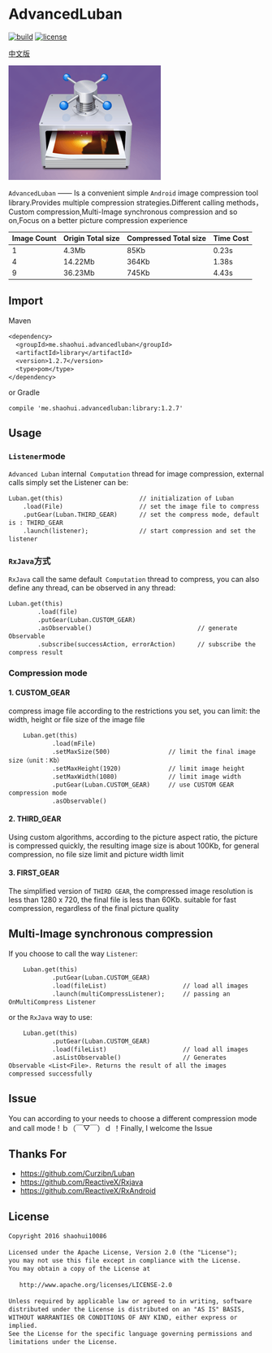 # AdvancedLuban
[![build](https://img.shields.io/badge/build-1.2.7-brightgreen.svg?maxAge=2592000)](https://bintray.com/shaohui/maven/AdvancedLuban)
[![license](https://img.shields.io/badge/license-Apache%202-blue.svg?maxAge=2592000)](https://github.com/shaohui10086/AdvancedLuban/blob/master/LICENSE)


[中文版](/README_ZH.md)

![sketch](/image/sketch_map.png)


`AdvancedLuban` —— Is a convenient simple `Android` image compression tool library.Provides multiple compression strategies.Different calling methods，Custom compression,Multi-Image synchronous compression and so on,Focus on a better picture compression experience

Image Count | Origin Total size | Compressed Total size | Time Cost
--- | --- | --- | ---
1 | 4.3Mb | 85Kb | 0.23s
4 | 14.22Mb | 364Kb | 1.38s
9 | 36.23Mb | 745Kb | 4.43s


## Import

Maven

    <dependency>
      <groupId>me.shaohui.advancedluban</groupId>
      <artifactId>library</artifactId>
      <version>1.2.7</version>
      <type>pom</type>
    </dependency>

    
or Gradle

	compile 'me.shaohui.advancedluban:library:1.2.7'

## Usage


### `Listener`mode

`Advanced Luban` internal` Computation` thread for image compression, external calls simply set the Listener can be:

    Luban.get(this)                     // initialization of Luban
        .load(File)                     // set the image file to compress
        .putGear(Luban.THIRD_GEAR)      // set the compress mode, default is : THIRD_GEAR
        .launch(listener);              // start compression and set the listener

### `RxJava`方式

`RxJava` call the same default` Computation` thread to compress, you can also define any thread, can be observed in any thread:

    Luban.get(this)                                     
            .load(file)                               
            .putGear(Luban.CUSTOM_GEAR)                 
            .asObservable()                             // generate Observable
            .subscribe(successAction, errorAction)      // subscribe the compress result

### Compression mode

    
#### 1. CUSTOM_GEAR

compress image file according to the restrictions you set, you can limit: the width, height or file size of the image file 
    
        Luban.get(this)
                .load(mFile)
                .setMaxSize(500)                // limit the final image size（unit：Kb）
                .setMaxHeight(1920)             // limit image height
                .setMaxWidth(1080)              // limit image width
                .putGear(Luban.CUSTOM_GEAR)     // use CUSTOM GEAR compression mode
                .asObservable()

#### 2. THIRD_GEAR 

Using custom algorithms, according to the picture aspect ratio, the picture is compressed quickly, the resulting image size is about 100Kb, for general compression, no file size limit and picture width limit

#### 3. FIRST_GEAR

The simplified version of `THIRD GEAR`, the compressed image resolution is less than 1280 x 720, the final file is less than 60Kb. suitable for fast compression, regardless of the final picture quality

## Multi-Image synchronous compression

If you choose to call the way `Listener`:

        Luban.get(this)
                .putGear(Luban.CUSTOM_GEAR)             
                .load(fileList)                     // load all images
                .launch(multiCompressListener);     // passing an OnMultiCompress Listener

or the `RxJava` way to use:

        Luban.get(this)
                .putGear(Luban.CUSTOM_GEAR)             
                .load(fileList)                     // load all images
                .asListObservable()                 // Generates Observable <List<File>. Returns the result of all the images compressed successfully

## Issue
    
You can according to your needs to choose a different compression mode and call mode ! ｂ（￣▽￣）ｄ ！Finally, I welcome the Issue

## Thanks For
- https://github.com/Curzibn/Luban
- https://github.com/ReactiveX/Rxjava
- https://github.com/ReactiveX/RxAndroid

## License

    Copyright 2016 shaohui10086

    Licensed under the Apache License, Version 2.0 (the "License");
    you may not use this file except in compliance with the License.
    You may obtain a copy of the License at

       http://www.apache.org/licenses/LICENSE-2.0

    Unless required by applicable law or agreed to in writing, software
    distributed under the License is distributed on an "AS IS" BASIS,
    WITHOUT WARRANTIES OR CONDITIONS OF ANY KIND, either express or implied.
    See the License for the specific language governing permissions and
    limitations under the License.
	
 
